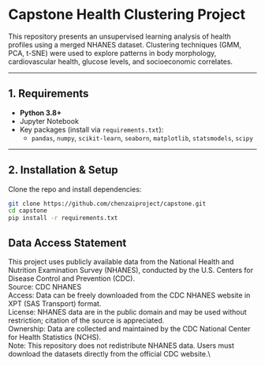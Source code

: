 # Capstone Health Clustering Project

This repository presents an unsupervised learning analysis of health profiles using a merged NHANES dataset. Clustering techniques (GMM, PCA, t-SNE) were used to explore patterns in body morphology, cardiovascular health, glucose levels, and socioeconomic correlates.

---

## 1. Requirements

- **Python 3.8+**
- Jupyter Notebook
- Key packages (install via `requirements.txt`):
  - `pandas`, `numpy`, `scikit-learn`, `seaborn`, `matplotlib`, `statsmodels`, `scipy`

---

## 2. Installation & Setup

Clone the repo and install dependencies:

```bash
git clone https://github.com/chenzaiproject/capstone.git
cd capstone
pip install -r requirements.txt
```

## Data Access Statement
This project uses publicly available data from the National Health and Nutrition Examination Survey (NHANES), conducted by the U.S. Centers for Disease Control and Prevention (CDC).\
Source: CDC NHANES\
Access: Data can be freely downloaded from the CDC NHANES website in XPT (SAS Transport) format.\
License: NHANES data are in the public domain and may be used without restriction; citation of the source is appreciated.\
Ownership: Data are collected and maintained by the CDC National Center for Health Statistics (NCHS).\
Note: This repository does not redistribute NHANES data. Users must download the datasets directly from the official CDC website.\
